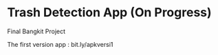 # Trash Detection App (On Progress)

Final Bangkit Project

The first version app : bit.ly/apkversi1
